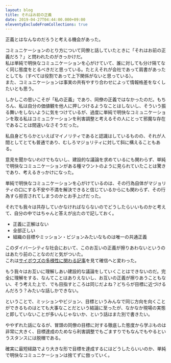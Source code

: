```yaml
---
layout: blog
title: それはお前の正義
date: 2019-04-27T04:44:00.000+09:00
eleventyExcludeFromCollections: true
---
```


正義とはなんなのだろうと考える機会があった。

コミュニケーションのとり方について同僚と話していたときに「それはお前の正義だろ？」と問われたのがきっかけだ。  
私は単純で明快なコミュニケーションを心がけていて、誰に対しても分け隔てなく同じ態度をとるべきだと思っている。たとえそれが会社であって肩書があったとしても（すべては役割であって上下関係がないと思っている）。  
また、コミュニケーションは事実の共有やすり合わせによって情報格差をなくしたいとも思う。

しかしこの思いこそが「私の正義」であり、同僚の正義ではなかったのだ。もちろん、私は自分の価値観を他人に押しつけるようなことはしないし、そういう振る舞いをしないように気をつけているが、過度に単純で明快なコミュニケーションを取る私はコミュニケーションを利害調整と考えるその人にとって邪魔な存在であることは間違いなさそうだった。

私自身どちらかといえばマイノリティであると認識はしているものの、それが人間としてとても普通であり、むしろマジョリティに対して斜に構えることもある。

意見を聞かないわけでもないし、建設的な議論を求めているにも関わらず、単純で明快なコミュニケーションがある種マウントのように見られていたことは驚きであり、考えるきっかけになった。

単純で明快なコミュニケーションを心がけているのは、その行為自体がマジョリティの口にする不安や不満を解決できると信じているからにも関わらず、その行為すら拒否されてしまうのかとお手上げだった。

それでも我々は共存していかなければならないのでどうしたらいいものかと考えて、自分の中ではちゃんと答えが出たので記しておく。

- 正義に正解はない
- 全部正しい
- 組織の目標やミッション・ビジョンみたいなものは唯一の共通正義

このダイバーシティな社会において、このお互いの正義が擦りあわないというのはあたり前のことなのだと気がついた。  
これは[サイボウズの多様性に関わる記事](https://scrapbox.io/uknmr/成長を強いるのではなく、「発達」する状態を提供できる組織は変化に強い──サイボウズ_青野慶久×中土井僚_|_サイボウズ式)を見て確信へと変わった。

もう我々はお互いに理解しあい建設的な議論をしていくことはできないのだ。完全に理解をする、なんてことはありえないし、お互いの正義が擦りあうこともない、そう考えた上で、でも目指すところは同じだよね？どちらが目標に近づけるんだろう？みたいな話しかできない。

ということで、ミッションやビジョン、目標というみんなで同じ方向を向くことができるものはとても大事なことだという結論に至ったが、なかなか現場の実態と即していないことが多いんじゃないか、という話はまた別で書きたい。

ややずれた話になるが、冒頭の同僚の目標に対する徹底した態度から学ぶものは非常に大きく、目標達成のためなら利害調整でもごますりでもなんでもやるというスタンスには脱帽である。

確実に最短経路でより大きな形で目標を達成するにはどうしたらいいのか、単純で明快なコミュニケーションは捨てずに倣っていく。
